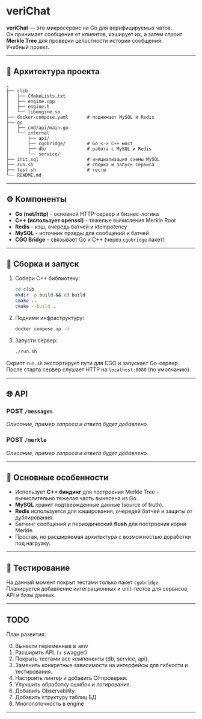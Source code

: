 # veriChat

**veriChat** — это микросервис на Go для верифицируемых чатов.  
Он принимает сообщения от клиентов, кэширует их, а затем строит **Merkle Tree** для проверки целостности истории сообщений.  
Учебный проект.

---

## 🧩 Архитектура проекта

```
.
├── clib
│   ├── CMakeLists.txt
│   ├── engine.cpp    
│   ├── engine.h
│   └── libengine.so  
├── docker-compose.yaml       # поднимает MySQL и Redis
├── go
│   ├── cmd/api/main.go
│   └── internal
│       ├── api/       
│       ├── cgobridge/        # Go <-> C++ мост
│       ├── db/               # работа с MySQL и Redis
│       └── service/   
├── init.sql                  # инициализация схемы MySQL
├── run.sh                    # сборка и запуск сервиса
├── test.sh                   # тесты
└── README.md
```

---

## ⚙️ Компоненты

- **Go (net/http)** - основной HTTP-сервер и бизнес-логика  
- **C++ (использует openssl)** - тяжелые вычисления Merkle Root  
- **Redis** - кэш, очередь батчей и idempotency  
- **MySQL** - источник правды для сообщений и батчей  
- **CGO Bridge** - связывает Go и C++ (через `cgobridge` пакет)

---

## 🚀 Сборка и запуск

1. Собери C++ библиотеку:
   ```bash
   cd clib
   mkdir -p build && cd build
   cmake ..
   cmake --build .
   ```

2. Подними инфраструктуру:
   ```bash
   docker compose up -d
   ```

3. Запусти сервер:
   ```bash
   ./run.sh
   ```

Скрипт `run.sh` экспортирует пути для CGO и запускает Go-сервер.  
После старта сервер слушает HTTP на `localhost:8080` (по умолчанию).

---

## 🌐 API

### POST `/messages`
_Описание, пример запроса и ответа  будет добавлено._

### POST `/merkle`
_Описание, пример запроса и ответа  будет добавлено._

---

## 🧠 Основные особенности

- Использует **C++ биндинг** для построения Merkle Tree - вычислительно тяжелая часть вынесена из Go.  
- **MySQL** хранит подтвержденные данные (source of truth).  
- **Redis** используется для кэширования, очередей батчей и защиты от дублирования.  
- Батчинг сообщений и периодический **flush** для построения корня Merkle.  
- Простая, но расширяемая архитектура с возможностью доработки под нагрузку.

---

## 🧪 Тестирование

На данный момент покрыт тестами только пакет `cgobridge`.  
Планируется добавление интеграционных и unit-тестов для сервисов, API и базы данных.

---

## TODO


План развития:

0. Вынести переменные в .env
1. Расширить API. (+ swagger) 
2. Покрыть тестами все компоненты (db, service, api).  
3. Заменить конкретные зависимости на интерфейсы для гибкости и тестирования.  
4. Настроить линтер и добавить CI-проверки.  
5. Улучшить обработку ошибок и логирование.  
6. Добавить Observability.
7. Добавить структуру таблиц БД
8. Многопоточность в engine
---


